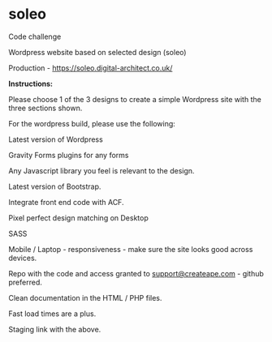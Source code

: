 # soleo

Code challenge

Wordpress website based on selected design (soleo)

Production - https://soleo.digital-architect.co.uk/

**Instructions:**

Please choose 1 of the 3 designs to create a simple Wordpress site with the three sections shown. 

For the wordpress build, please use the following:

Latest version of Wordpress

Gravity Forms plugins for any forms

Any Javascript library you feel is relevant to the design.

Latest version of Bootstrap.

Integrate front end code with ACF.

Pixel perfect design matching on Desktop 

SASS

Mobile / Laptop -  responsiveness - make sure the site looks good across devices.

Repo with the code and access granted to support@createape.com - github preferred.

Clean documentation in the HTML / PHP files.

Fast load times are a plus.

Staging link with the above.
